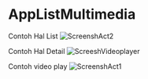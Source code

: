 # AppListMultimedia
Contoh Hal List
![ScreenshAct2](https://user-images.githubusercontent.com/26358404/139615523-7e4b144d-d740-4527-b455-4d6b0ae7f25e.jpeg)

Contoh Hal Detail
![ScreeshVideoplayer](https://user-images.githubusercontent.com/26358404/139615585-d740a039-67c9-4895-9a6a-90ab5fc11d77.jpeg)

Contoh video play
![ScreenshAct1](https://user-images.githubusercontent.com/26358404/139615483-7cef01ae-7be7-42ec-8154-900480a7cbf2.jpeg)



